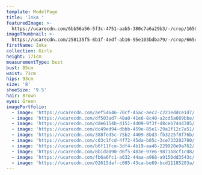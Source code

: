 ```yaml
---
template: ModelPage
title: 'Inka '
featuredImage: >-
  https://ucarecdn.com/6bb56a56-5f3c-4751-aab5-380c7a6a29b3/-/crop/1650x963/0,24/-/preview/
imageThumbnail: >-
  https://ucarecdn.com/258135f5-8b1f-4edf-ab16-95e103bdba79/-/crop/665x971/34,0/-/preview/
firstName: Inka
collection: Girls
height: 171cm
measurementType: bust
bust: 85cm
waist: 73cm
hips: 93cm
size: '8'
shoeSize: '9.5'
hair: Brown
eyes: Green
imagePortfolio:
  - image: 'https://ucarecdn.com/aef54646-70cf-45ac-aec2-c221eddce1d7/'
  - image: 'https://ucarecdn.com/df503ad7-48a0-41e6-8c40-a2cd5a089bbe/'
  - image: 'https://ucarecdn.com/dde6154b-4151-4d09-9f3f-d8ceb7444385/'
  - image: 'https://ucarecdn.com/dc49ed94-dbbb-459e-85e1-29a1f12c7a51/'
  - image: 'https://ucarecdn.com/388fed5c-75b2-4409-8bd3-fb3225f8f76b/'
  - image: 'https://ucarecdn.com/c03c1fcd-4f72-45da-b05c-3ce733202780/'
  - image: 'https://ucarecdn.com/b6f11fce-3df4-4b19-aa46-229920e9a762/'
  - image: 'https://ucarecdn.com/8b1da090-d6f5-483e-97e6-9871b8cf1c08/'
  - image: 'https://ucarecdn.com/fb6a6fc1-a632-44aa-a968-a9150dd3543c/'
  - image: 'https://ucarecdn.com/02615daf-c605-43ca-be69-bcd11185203a/'
---
```



